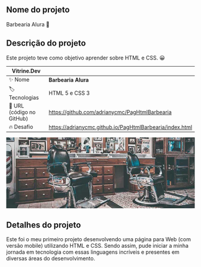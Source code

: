 ## Nome do projeto
Barbearia Alura 🧔

## Descrição do projeto
Este projeto teve como objetivo aprender sobre HTML e CSS. 😀

| Vitrine.Dev |     |
| -------------  | --- |
| :sparkles: Nome        | **Barbearia Alura**
| :label: Tecnologias | HTML 5 e CSS 3
| :rocket: URL (código no GitHub)        | https://github.com/adrianycmc/PagHtmlBarbearia
| :fire: Desafio     | https://adrianycmc.github.io/PagHtmlBarbearia/index.html

<!-- Inserir imagem com a #vitrinedev ao final do link -->
![](https://github.com/adrianycmc/PagHtmlBarbearia/blob/main/banner.jpg?raw=true)

## Detalhes do projeto

Este foi o meu primeiro projeto desenvolvendo uma página para Web (com versão mobile) utilizando HTML e CSS. 
Sendo assim, pude iniciar a minha jornada em tecnologia com essas linguagens incríveis e presentes em diversas áreas do desenvolvimento.
